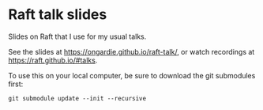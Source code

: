 # Raft talk slides

Slides on Raft that I use for my usual talks.

See the slides at <https://ongardie.github.io/raft-talk/>, or
watch recordings at <https://raft.github.io/#talks>.

To use this on your local computer, be sure to download the git submodules
first:

    git submodule update --init --recursive
